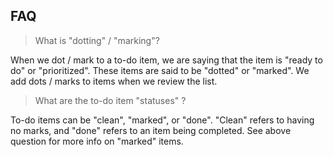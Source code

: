 ## FAQ

> What is "dotting" / "marking"?

When we dot / mark to a to-do item, we are saying that the item is "ready to do" or "prioritized". These items are said to be "dotted" or "marked". We add dots / marks to items when we review the list.

> What are the to-do item "statuses" ?

To-do items can be "clean", "marked", or "done". "Clean" refers to having no marks, and "done" refers to an item being completed. See above question for more info on "marked" items.